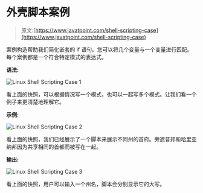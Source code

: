 # 外壳脚本案例

> 原文:[https://www.javatpoint.com/shell-scripting-case](https://www.javatpoint.com/shell-scripting-case)

案例构造帮助我们简化嵌套的 if 语句。您可以将几个变量与一个变量进行匹配。每个案例都是一个符合特定模式的表达式。

**语法:**

![Linux Shell Scripting Case 1](../Images/a147bddeaac781f5981045e38461619b.png)

看上面的快照，可以根据情况写一个模式，也可以一起写多个模式。让我们看一个例子来更清楚地理解它。

**示例:**

![Linux Shell Scripting Case 2](../Images/929f175b3daebd06a1c34421f4d73bc7.png)

看上面的快照，我们已经展示了一个脚本来展示不同州的首府。旁遮普邦和哈里亚纳邦因为共享相同的首都而被写在一起。

**输出:**

![Linux Shell Scripting Case 3](../Images/f9465d3f7c896b47ce001ed7c087ba9f.png)

看上面的快照，用户可以输入一个州名，脚本会分别显示它的大写。